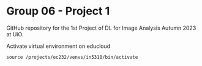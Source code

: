 # Group 06 - Project 1 

GitHub repository for the 1st Project of DL for Image Analysis Autumn 2023 at UiO. 


Activate virtual environment on educloud
```shell
source /projects/ec232/venvs/in5310/bin/activate
```
